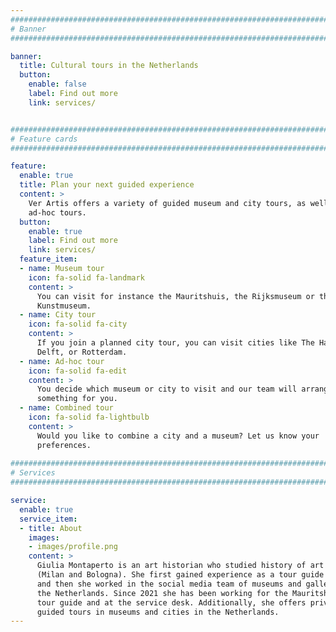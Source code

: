```yaml
---
################################################################################
# Banner
################################################################################

banner:
  title: Cultural tours in the Netherlands
  button:
    enable: false
    label: Find out more
    link: services/


################################################################################
# Feature cards
################################################################################

feature:
  enable: true
  title: Plan your next guided experience
  content: >
    Ver Artis offers a variety of guided museum and city tours, as well as
    ad-hoc tours.
  button:
    enable: true
    label: Find out more
    link: services/
  feature_item:
  - name: Museum tour
    icon: fa-solid fa-landmark
    content: >
      You can visit for instance the Mauritshuis, the Rijksmuseum or the
      Kunstmuseum.
  - name: City tour
    icon: fa-solid fa-city
    content: >
      If you join a planned city tour, you can visit cities like The Hague,
      Delft, or Rotterdam.
  - name: Ad-hoc tour
    icon: fa-solid fa-edit
    content: >
      You decide which museum or city to visit and our team will arrange
      something for you.
  - name: Combined tour
    icon: fa-solid fa-lightbulb
    content: >
      Would you like to combine a city and a museum? Let us know your
      preferences.
      
################################################################################
# Services
################################################################################

service:
  enable: true
  service_item:
  - title: About
    images:
    - images/profile.png
    content: >
      Giulia Montaperto is an art historian who studied history of art in Italy
      (Milan and Bologna). She first gained experience as a tour guide in Italy,
      and then she worked in the social media team of museums and galleries in
      the Netherlands. Since 2021 she has been working for the Mauritshuis as a
      tour guide and at the service desk. Additionally, she offers private
      guided tours in museums and cities in the Netherlands.
---
```

